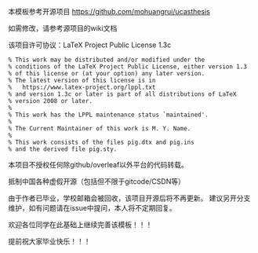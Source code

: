 本模板参考开源项目 https://github.com/mohuangrui/ucasthesis

如需修改，请参考源项目的wiki文档

该项目许可协议：LaTeX Project Public License 1.3c

```
% This work may be distributed and/or modified under the
% conditions of the LaTeX Project Public License, either version 1.3
% of this license or (at your option) any later version.
% The latest version of this license is in
%   https://www.latex-project.org/lppl.txt
% and version 1.3c or later is part of all distributions of LaTeX
% version 2008 or later.
%
% This work has the LPPL maintenance status `maintained'.
% 
% The Current Maintainer of this work is M. Y. Name.
%
% This work consists of the files pig.dtx and pig.ins
% and the derived file pig.sty.
```

本项目不授权任何除github/overleaf以外平台的代码转载。

抵制中国各种虚假开源（包括但不限于gitcode/CSDN等）

由于作者已毕业，学校邮箱会被回收，该项目开源后将不再更新。
建议另开分支维护，如有问题请在issue中提问，本人将不定期回复。

欢迎各位同学在此基础上继续完善该模板！！！

提前祝大家毕业快乐！！！
